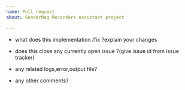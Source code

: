 ```yaml
---
name: Pull request
about: GenderMag Recorders Assistant project

---
```


* what does this implementation /fix ?explain your changes
	
* does this close any currently open issue ?(give issue id from issue tracker)

* any related logs,error,output file?

* any other comments?
